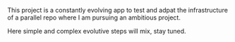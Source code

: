 This project is a constantly evolving app to test and adpat the infrastructure of a parallel repo where I am pursuing an ambitious project.

Here simple and complex evolutive steps will mix, stay tuned. 
